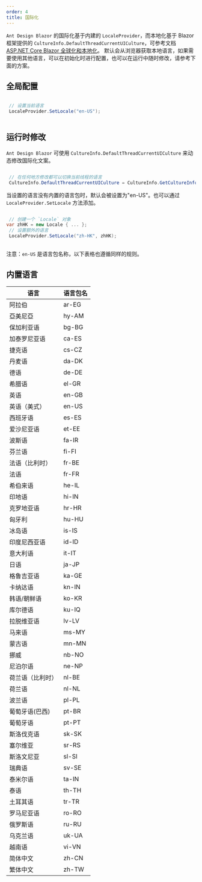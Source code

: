 ```yaml
---
order: 4
title: 国际化
---
```


`Ant Design Blazor` 的国际化基于内建的 `LocaleProvider`，而本地化基于 Blazor 框架提供的 `CultureInfo.DefaultThreadCurrentUICulture`，可参考文档 [ASP.NET Core Blazor 全球化和本地化](https://docs.microsoft.com/zh-cn/aspnet/core/blazor/globalization-localization?view=aspnetcore-3.1&WT.mc_id=DT-MVP-5003987#localization)。
默认会从浏览器获取本地语言，如果需要使用其他语言，可以在初始化时进行配置，也可以在运行中随时修改，请参考下面的方案。

## 全局配置

```csharp

 // 设置当前语言
 LocaleProvider.SetLocale("en-US");
 
```

## 运行时修改

`Ant Design Blazor` 可使用 `CultureInfo.DefaultThreadCurrentUICulture` 来动态修改国际化文案。

```csharp

 // 在任何地方修改都可以切换当前线程的语言
 CultureInfo.DefaultThreadCurrentUICulture = CultureInfo.GetCultureInfo("en-US");

```

当设置的语言没有内置的语言包时，默认会被设置为"en-US"。也可以通过 `LocaleProvider.SetLocale` 方法添加。

```csharp

 // 创建一个 `Locale` 对象
var zhHK = new Locale { ... };
 // 设置额外的语言
 LocaleProvider.SetLocale("zh-HK", zhHK);
 
```

注意：`en-US` 是语言包名称，以下表格也遵循同样的规则。

## 内置语言

| 语言             | 语言包名 |
| ---------------- | ------ |
| 阿拉伯           | ar-EG  |
| 亞美尼亞         | hy-AM  |
| 保加利亚语       | bg-BG  |
| 加泰罗尼亚语     | ca-ES  |
| 捷克语           | cs-CZ  |
| 丹麦语             | da-DK    |
| 德语             | de-DE  |
| 希腊语           | el-GR  |
| 英语             | en-GB  |
| 英语（美式）     | en-US  |
| 西班牙语         | es-ES  |
| 爱沙尼亚语       | et-EE  |
| 波斯语           | fa-IR  |
| 芬兰语           | fi-FI  |
| 法语（比利时）   | fr-BE  |
| 法语             | fr-FR  |
| 希伯来语         | he-IL  |
| 印地语           | hi-IN  |
| 克罗地亚语       | hr-HR  |
| 匈牙利           | hu-HU  |
| 冰岛语           | is-IS  |
| 印度尼西亚语     | id-ID  |
| 意大利语         | it-IT  |
| 日语             | ja-JP  |
| 格鲁吉亚语       | ka-GE  |
| 卡纳达语         | kn-IN  |
| 韩语/朝鲜语      | ko-KR  |
| 库尔德语         | ku-IQ |
| 拉脱维亚语       | lv-LV    |
| 马来语          | ms-MY |
| 蒙古语             | mn-MN    |
| 挪威             | nb-NO  |
| 尼泊尔语         | ne-NP  |
| 荷兰语（比利时） | nl-BE  |
| 荷兰语           | nl-NL  |
| 波兰语           | pl-PL  |
| 葡萄牙语(巴西)   | pt-BR  |
| 葡萄牙语         | pt-PT  |
| 斯洛伐克语       | sk-SK  |
| 塞尔维亚         | sr-RS  |
| 斯洛文尼亚       | sl-SI  |
| 瑞典语           | sv-SE  |
| 泰米尔语         | ta-IN  |
| 泰语             | th-TH  |
| 土耳其语         | tr-TR  |
| 罗马尼亚语       | ro-RO  |
| 俄罗斯语         | ru-RU  |
| 乌克兰语         | uk-UA  |
| 越南语           | vi-VN  |
| 简体中文         | zh-CN  |
| 繁体中文         | zh-TW  |

